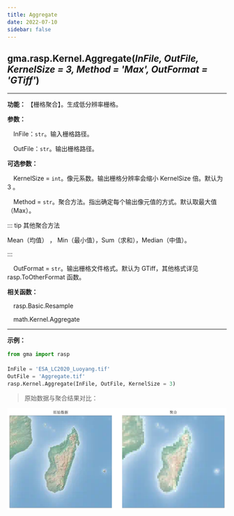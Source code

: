 ```yaml
---
title: Aggregate
date: 2022-07-10
sidebar: false
---
```


## gma.rasp.Kernel.**Aggregate**(*InFile, OutFile, KernelSize = 3, Method = 'Max', OutFormat = 'GTiff'*)

---

**功能：** 【栅格聚合】。生成低分辨率栅格。

**参数：** 

&emsp;InFile：`str`。输入栅格路径。

&emsp;OutFile：`str`。输出栅格路径。

**可选参数：**

&emsp;KernelSize = `int`。像元系数。输出栅格分辨率会缩小 KernelSize 倍。默认为 3 。

&emsp;Method = `str`。聚合方法。指出确定每个输出像元值的方式。默认取最大值（Max）。

::: tip 其他聚合方法

Mean（均值） ， Min（最小值），Sum（求和），Median（中值）。

:::

&emsp;OutFormat  = `str`。输出栅格文件格式。默认为 GTiff，其他格式详见 rasp.ToOtherFormat 函数。

**相关函数：**

&emsp;rasp.Basic.Resample

&emsp;math.Kernel.Aggregate

---

**示例：**

```python
from gma import rasp

InFile = 'ESA_LC2020_Luoyang.tif'
OutFile = 'Aggregate.tif'
rasp.Kernel.Aggregate(InFile, OutFile, KernelSize = 3)
```

> 原始数据与聚合结果对比：

![](/rasp/Aggregate.png)